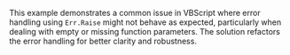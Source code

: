 This example demonstrates a common issue in VBScript where error handling using `Err.Raise` might not behave as expected, particularly when dealing with empty or missing function parameters.  The solution refactors the error handling for better clarity and robustness.